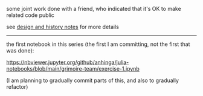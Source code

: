 some joint work done with a friend, who indicated that it's OK to make related code public

see [design and history notes](https://github.com/anhinga/julia-notebooks/blob/main/grimoire-team/design-notes.md)
for more details

---

the first notebook in this series (the first I am committing, not the first that was done):

https://nbviewer.jupyter.org/github/anhinga/julia-notebooks/blob/main/grimoire-team/exercise-1.ipynb

(I am planning to gradually commit parts of this, and also to gradually refactor)
